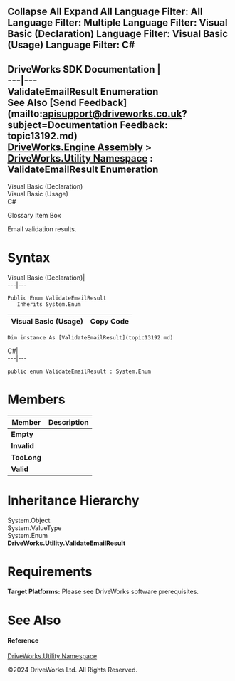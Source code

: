        

 Collapse All Expand All  Language Filter: All  Language Filter: Multiple  Language Filter: Visual Basic (Declaration) Language Filter: Visual Basic (Usage) Language Filter: C#  
---  
DriveWorks SDK Documentation  |   
---|---  
ValidateEmailResult Enumeration   
See Also [Send Feedback](mailto:apisupport@driveworks.co.uk?subject=Documentation Feedback: topic13192.md)  
[DriveWorks.Engine Assembly](topic2156.md) > [DriveWorks.Utility Namespace](topic13190.md) : ValidateEmailResult Enumeration  
---  
  
Visual Basic (Declaration)    
Visual Basic (Usage)    
C# 

Glossary Item Box

Email validation results. 

# Syntax

Visual Basic (Declaration)|   
---|---  
      
    
    Public Enum ValidateEmailResult 
       Inherits System.Enum  
  
Visual Basic (Usage)| Copy Code  
---|---  
      
    
    Dim instance As [ValidateEmailResult](topic13192.md)  
  
C#|   
---|---  
      
    
    public enum ValidateEmailResult : System.Enum   
  
# Members

Member| Description  
---|---  
**Empty**|   
**Invalid**|   
**TooLong**|   
**Valid**|   
  
# Inheritance Hierarchy

System.Object  
System.ValueType  
System.Enum  
**DriveWorks.Utility.ValidateEmailResult**  


# Requirements

**Target Platforms:** Please see DriveWorks software prerequisites.

# See Also

#### Reference

[DriveWorks.Utility Namespace](topic13190.md)

©2024 DriveWorks Ltd. All Rights Reserved.
